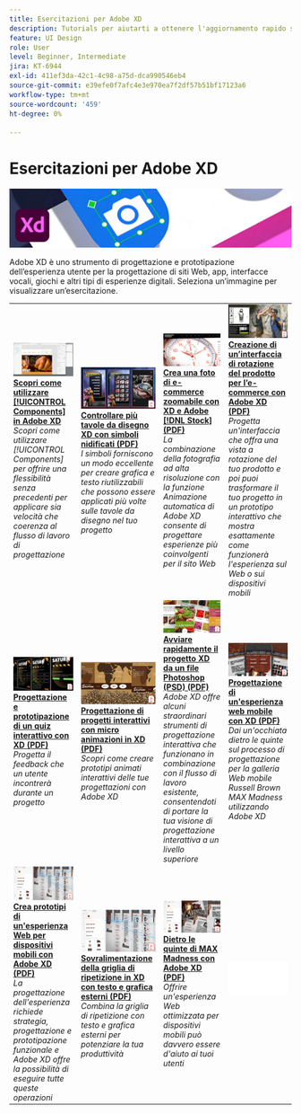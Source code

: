 ```yaml
---
title: Esercitazioni per Adobe XD
description: Tutorials per aiutarti a ottenere l'aggiornamento rapido su Adobe XD
feature: UI Design
role: User
level: Beginner, Intermediate
jira: KT-6944
exl-id: 411ef3da-42c1-4c98-a75d-dca990546eb4
source-git-commit: e39efe0f7afc4e3e970ea7f2df57b51bf17123a6
workflow-type: tm+mt
source-wordcount: '459'
ht-degree: 0%

---
```


# Esercitazioni per Adobe XD

![Creative Cloud immagine eroe](../assets/XD.jpg)

Adobe XD è uno strumento di progettazione e prototipazione dell’esperienza utente per la progettazione di siti Web, app, interfacce vocali, giochi e altri tipi di esperienze digitali. Seleziona un’immagine per visualizzare un’esercitazione.

<table>
<tr>
 <td>
   <a href="components.md">
      <img alt="Acquisire familiarità con i componenti in Adobe XD" src="assets/Componentsxd.jpg" />
   </a>
    <div>
   <a href="components.md"><strong>Scopri come utilizzare [!UICONTROL Components] in Adobe XD</strong></a>
    </div>
    <em>Scopri come utilizzare [!UICONTROL Components] per offrire una flessibilità senza precedenti per applicare sia velocità che coerenza al flusso di lavoro di progettazione</em>
    <br>
  </td>
  <td>
   <a href="assets/ControlMultipleXDArtboardswithNestedSymbols.pdf" target="_blank">
      <img alt="Controllare più tavole da disegno XD con simboli nidificati" src="assets/ControlMultipleXDArtboardswithNestedSymbols.jpg" />
   </a>
    <div>
   <a href="assets/ControlMultipleXDArtboardswithNestedSymbols.pdf" target="_blank"><strong>Controllare più tavole da disegno XD con simboli nidificati (PDF)</strong></a>
    </div>
    <em>I simboli forniscono un modo eccellente per creare grafica e testo riutilizzabili che possono essere applicati più volte sulle tavole da disegno nel tuo progetto</em>
    <br>
  </td>
  <td>
   <a href="assets/CreateaZoomableeCommercePhotowithXDandAdobeStock.pdf" target="_blank">
      <img alt="Crea una foto di e-commerce zoomabile con XD e Adobe [!DNL Stock]" src="assets/CreateaZoomableeCommercePhotowithXDandAdobeStock.jpg" />
   </a>
    <div>
   <a href="assets/CreateaZoomableeCommercePhotowithXDandAdobeStock.pdf" target="_blank"><strong>Crea una foto di e-commerce zoomabile con XD e Adobe [!DNL Stock] (PDF)</strong></a>
    </div>
    <em>La combinazione della fotografia ad alta risoluzione con la funzione Animazione automatica di Adobe XD consente di progettare esperienze più coinvolgenti per il sito Web</em>
    <br>
  </td>
  <td>
   <a href="assets/CreatingaRotatingProductInterfaceforECommercewithAdobeXD.pdf" target="_blank">
      <img alt="Creazione di un’interfaccia di rotazione del prodotto per l’e-commerce con Adobe XD" src="assets/CreatingaRotatingProductInterfaceforECommercewithAdobeXD.jpg" />
   </a>
    <div>
   <a href="assets/CreatingaRotatingProductInterfaceforECommercewithAdobeXD.pdf" target="_blank"><strong>Creazione di un’interfaccia di rotazione del prodotto per l’e-commerce con Adobe XD (PDF)</strong></a>
    </div>
    <em>Progetta un'interfaccia che offra una vista a rotazione del tuo prodotto e poi puoi trasformare il tuo progetto in un prototipo interattivo che mostra esattamente come funzionerà l'esperienza sul Web o sui dispositivi mobili</em>
    <br>
  </td>
</tr>
<tr>
  <td>
   <a href="assets/DesignandPrototypeanInteractiveQuizwithXD.pdf" target="_blank">
      <img alt="Progettazione e prototipazione di un quiz interattivo con XD" src="assets/DesignandPrototypeanInteractiveQuizwithXD.jpg" />
   </a>
    <div>
   <a href="assets/DesignandPrototypeanInteractiveQuizwithXD.pdf" target="_blank"><strong>Progettazione e prototipazione di un quiz interattivo con XD (PDF)</strong></a>
    </div>
    <em>Progetta il feedback che un utente incontrerà durante un progetto</em>
    <br>
  </td>
  <td>
   <a href="assets/DesignInteractiveProjectswithMicroAnimationsinXD.pdf" target="_blank">
      <img alt="Progettazione di progetti interattivi con microanimazioni nell’XD" src="assets/DesignInteractiveProjectswithMicroAnimationsinXD.jpg" />
   </a>
    <div>
   <a href="assets/DesignInteractiveProjectswithMicroAnimationsinXD.pdf" target="_blank"><strong>Progettazione di progetti interattivi con micro animazioni in XD (PDF)</strong></a>
    </div>
    <em>Scopri come creare prototipi animati interattivi delle tue progettazioni con Adobe XD</em>
    <br>
  </td>
  <td>
   <a href="assets/JumpstartyourXDProjectfromaPhotoshopFile.pdf" target="_blank">
      <img alt="Avviare rapidamente il progetto XD da un file Photoshop (PSD)" src="assets/JumpstartyourXDProjectfromaPhotoshopFile.jpg" />
   </a>
    <div>
   <a href="assets/JumpstartyourXDProjectfromaPhotoshopFile.pdf" target="_blank"><strong>Avviare rapidamente il progetto XD da un file Photoshop (PSD) (PDF)</strong></a>
    </div>
    <em>Adobe XD offre alcuni straordinari strumenti di progettazione interattiva che funzionano in combinazione con il flusso di lavoro esistente, consentendoti di portare la tua visione di progettazione interattiva a un livello superiore</em>
    <br>
  </td>
  <td>
   <a href="assets/MobileWebExperienceswithXD.pdf" target="_blank">
      <img alt="Progettazione di un&apos;esperienza web mobile con XD" src="assets/MobileWebExperienceswithXD.jpg" />
   </a>
    <div>
   <a href="assets/MobileWebExperienceswithXD.pdf" target="_blank"><strong>Progettazione di un'esperienza web mobile con XD (PDF)</strong></a>
    </div>
    <em>Dai un'occhiata dietro le quinte sul processo di progettazione per la galleria Web mobile Russell Brown MAX Madness utilizzando Adobe XD</em>
    <br>
  </td>
</tr>
<tr>
  <td>
   <a href="assets/PrototypeaMobileWebExperiencewithAdobeXD.pdf" target="_blank">
      <img alt="Crea prototipi di un&apos;esperienza Web mobile con Adobe XD" src="assets/PrototypeaMobileWebExperiencewithAdobeXD.jpg" />
   </a>
    <div>
   <a href="assets/PrototypeaMobileWebExperiencewithAdobeXD.pdf" target="_blank"><strong>Crea prototipi di un'esperienza Web per dispositivi mobili con Adobe XD (PDF)</strong></a>
    </div>
    <em>La progettazione dell'esperienza richiede strategia, progettazione e prototipazione funzionale e Adobe XD offre la possibilità di eseguire tutte queste operazioni</em>
    <br>
  </td>
  <td>
   <a href="assets/PrototypeaMobileWebExperiencewithAdobeXD.pdf" target="_blank">
      <img alt="Sovralimentazione della griglia di ripetizione in XD con testo e grafica esterni" src="assets/PrototypeaMobileWebExperiencewithAdobeXD.jpg" />
   </a>
    <div>
   <a href="assets/PrototypeaMobileWebExperiencewithAdobeXD.pdf" target="_blank"><strong>Sovralimentazione della griglia di ripetizione in XD con testo e grafica esterni (PDF)</strong></a>
    </div>
    <em>Combina la griglia di ripetizione con testo e grafica esterni per potenziare la tua produttività</em>
    <br>
  </td>
  <td>
   <a href="assets/BehindtheScenesofMAXMadnesswithAdobeXD.pdf" target="_blank">
      <img alt="Dietro le quinte di MAX Madness con Adobe XD" src="assets/BehindtheScenesofMAXMadnesswithAdobeXD.jpg" />
   </a>
    <div>
   <a href="assets/BehindtheScenesofMAXMadnesswithAdobeXD.pdf" target="_blank"><strong>Dietro le quinte di MAX Madness con Adobe XD (PDF)</strong></a>
    </div>
    <em>Offrire un'esperienza Web ottimizzata per dispositivi mobili può davvero essere d'aiuto ai tuoi utenti</em>
    <br>
  </td>
  <td>
    <img alt="Spaziatore" src="../assets/Whitespacer.png" />
    <div>
    <br>
  </td>
</tr>
</table>
